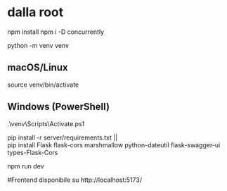 # dalla root
npm install
npm i -D concurrently

python -m venv venv
## macOS/Linux
source venv/bin/activate

## Windows (PowerShell)
.\venv\Scripts\Activate.ps1


pip install -r server/requirements.txt || \
pip install Flask flask-cors marshmallow python-dateutil flask-swagger-ui types-Flask-Cors

npm run dev

#Frontend disponibile su http://localhost:5173/

